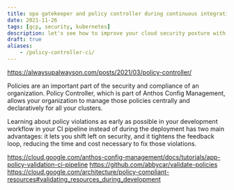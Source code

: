 ```yaml
---
title: opa gatekeeper and policy controller during continuous integration (ci) pipelines
date: 2021-11-26
tags: [gcp, security, kubernetes]
description: let's see how to improve your cloud security posture with FIXME.
draft: true
aliases:
    - /policy-controller-ci/
---
```

https://alwaysupalwayson.com/posts/2021/03/policy-controller/

Policies are an important part of the security and compliance of an organization. Policy Controller, which is part of Anthos Config Management, allows your organization to manage those policies centrally and declaratively for all your clusters. 

Learning about policy violations as early as possible in your development workflow in your CI pipeline instead of during the deployment has two main advantages: it lets you shift left on security, and it tightens the feedback loop, reducing the time and cost necessary to fix those violations.

https://cloud.google.com/anthos-config-management/docs/tutorials/app-policy-validation-ci-pipeline
https://github.com/abbycar/validate-policies
https://cloud.google.com/architecture/policy-compliant-resources#validating_resources_during_development